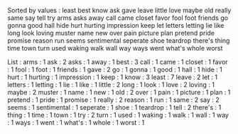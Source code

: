 Sorted by values :
least best know ask gave leave little love maybe old really same say tell try arms asks away call came closet favor fool foot friends go gonna good hall hide hurt hurting impression keep let letters letting lie like long look loving muster name new over pain picture plan pretend pride promise reason run seems sentimental seperate shoe teardrop there's thing time town turn used waking walk wall way ways went what's whole worst 

List :
arms : 1
ask : 2
asks : 1
away : 1
best : 3
call : 1
came : 1
closet : 1
favor : 1
fool : 1
foot : 1
friends : 1
gave : 2
go : 1
gonna : 1
good : 1
hall : 1
hide : 1
hurt : 1
hurting : 1
impression : 1
keep : 1
know : 3
least : 7
leave : 2
let : 1
letters : 1
letting : 1
lie : 1
like : 1
little : 2
long : 1
look : 1
love : 2
loving : 1
maybe : 2
muster : 1
name : 1
new : 1
old : 2
over : 1
pain : 1
picture : 1
plan : 1
pretend : 1
pride : 1
promise : 1
really : 2
reason : 1
run : 1
same : 2
say : 2
seems : 1
sentimental : 1
seperate : 1
shoe : 1
teardrop : 1
tell : 2
there's : 1
thing : 1
time : 1
town : 1
try : 2
turn : 1
used : 1
waking : 1
walk : 1
wall : 1
way : 1
ways : 1
went : 1
what's : 1
whole : 1
worst : 1
